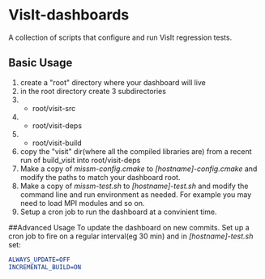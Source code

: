 # VisIt-dashboards
A collection of scripts that configure and run VisIt regression tests.

## Basic Usage
1. create a "root" directory where your dashboard will live
2. in the root directory create 3 subdirectories 
2. * root/visit-src
2. * root/visit-deps
2. * root/visit-build
3. copy the "visit" dir(where all the compiled libraries are) from a recent run of build_visit into root/visit-deps
4. Make a copy of *missm-config.cmake* to *[hostname]-config.cmake* and modify the paths to match your dashboard root.
5. Make a copy of *missm-test.sh* to *[hostname]-test.sh* and modify the command line and run environment as needed. For example you may need to load MPI modules and so on.
6. Setup a cron job to run the dashboard at a convinient time.


##Advanced Usage
To update the dashboard on new commits. Set up a cron job to fire on a regular interval(eg 30 min) and in *[hostname]-test.sh* set:

```cmake
ALWAYS_UPDATE=OFF
INCREMENTAL_BUILD=ON
```
